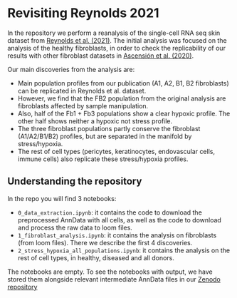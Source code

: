 # Revisiting Reynolds 2021

In the repository we perform a reanalysis of the single-cell RNA seq skin dataset from [Reynolds et al. (2021)](https://doi.org/10.1126/science.aba6500).
The initial analysis was focused on the analysis of the healthy fibroblasts, in order to check the replicability of our results with other fibroblast datasets in [Ascensión et al. (2020)](https://doi.org/10.1016/j.jid.2020.11.028).

Our main discoveries from the analysis are:
* Main population profiles from our publication (A1, A2, B1, B2 fibroblasts) can be replicated in Reynolds et al. dataset.
* However, we find that the FB2 population from the original analysis are fibroblasts affected by sample manipulation. 
* Also, half of the Fb1 + Fb3 populations show a clear hypoxic profile. The other half shows neither a hypoxic not stress profile.
* The three fibroblast populations partly conserve the fibroblast (A1/A2/B1/B2) profiles, but are separated in the manifold by stress/hypoxia.
* The rest of cell types (pericytes, keratinocytes, endovascular cells, immune cells) also replicate these stress/hypoxia profiles.


## Understanding the repository
In the repo you will find 3 notebooks:
* `0_data_extraction.ipynb`: it contains the code to download the preprocessed AnnData with all cells, as well as the code to download and process the raw data to loom files.
* `1_fibroblast_analysis.ipynb`: it contains the analysis on fibroblasts (from loom files). There we describe the first 4 discoveries.
* `2_stress_hypoxia_all_populations.ipynb`: it contains the analysis on the rest of cell types, in healthy, diseased and all donors.

The notebooks are empty. To see the notebooks with output, we have stored them alongside relevant intermediate AnnData files in our [Zenodo repository](https://doi.org/10.5281/zenodo.4709059)